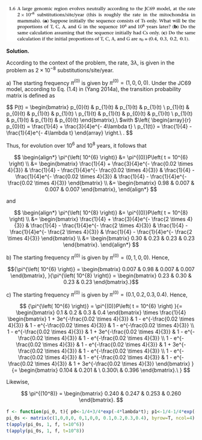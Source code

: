 <p>
  <img src=img/1.6-P.png>
</p>

**Solution.**

According to the context of the problem, the rate, $3\lambda$, is given
in the problem as $2 \times 10^{- 8}$ substitutions/site/year.

a\) The starting frequency $\pi^{(0)}$ is given by
$\pi^{(0)} = (1,0,0,0)$. Under the JC69 model, according to Eq. (1.4) in
(Yang 2014a), the transition probability matrix is defined as

$$
P(t) = \begin{bmatrix}
p_{0}(t) & p_{1}(t) & p_{1}(t) & p_{1}(t) \\
p_{1}(t) & p_{0}(t) & p_{1}(t) & p_{1}(t) \\
p_{1}(t) & p_{1}(t) & p_{0}(t) & p_{1}(t) \\
p_{1}(t) & p_{1}(t) & p_{1}(t) & p_{0}(t)
\end{bmatrix},\ $with $\left\{ \begin{array}{r}
p_{0}(t) = \frac{1}{4} + \frac{3}{4}e^{- 4\lambda t} \\
p_{1(t)} = \frac{1}{4} - \frac{1}{4}e^{- 4\lambda t}
\end{array} \right.\ .
$$

Thus, for evolution over $10^{6}$ and $10^{8}$ years, it follows that

$$
\begin{align*}
\pi^{\left( 10^{6} \right)} &= \pi^{(0)}P\left( t = 10^{6} \right) \\
&= \begin{bmatrix}
\frac{1}{4} + \frac{3}{4}e^{- \frac{0.02 \times 4}{3}} & \frac{1}{4} - \frac{1}{4}e^{- \frac{0.02 \times 4}{3}} & \frac{1}{4} - \frac{1}{4}e^{- \frac{0.02 \times 4}{3}} & \frac{1}{4} - \frac{1}{4}e^{- \frac{0.02 \times 4}{3}}
\end{bmatrix} \\
&= \begin{bmatrix}
0.98 & 0.007 & 0.007 & 0.007
\end{bmatrix},
\end{align*}
$$

and

$$
\begin{align*}
\pi^{\left( 10^{8} \right)} &= \pi^{(0)}P\left( t = 10^{8} \right) \\
&= \begin{bmatrix}
\frac{1}{4} + \frac{3}{4}e^{- \frac{2 \times 4}{3}} & \frac{1}{4} - \frac{1}{4}e^{- \frac{2 \times 4}{3}} & \frac{1}{4} - \frac{1}{4}e^{- \frac{2 \times 4}{3}} & \frac{1}{4} - \frac{1}{4}e^{- \frac{2 \times 4}{3}}
\end{bmatrix} \\
&= \begin{bmatrix}
0.30 & 0.23 & 0.23 & 0.23
\end{bmatrix}.
\end{align*}
$$

b\) The starting frequency $\pi^{(0)}$ is given by
$\pi^{(0)} = (0,1,0,0)$. Hence,

$${\pi^{\left( 10^{6} \right)} = \begin{bmatrix}
0.007 & 0.98 & 0.007 & 0.007
\end{bmatrix},
}{\pi^{\left( 10^{8} \right)} = \begin{bmatrix}
0.23 & 0.30 & 0.23 & 0.23
\end{bmatrix}.}$$

c\) The starting frequency $\pi^{(0)}$ is given by
$\pi^{(0)} = (0.1,0.2,0.3,0.4)$. Hence,

$$
{\pi^{\left( 10^{6} \right)} = \pi^{(0)}P\left( t = 10^{6} \right)
}{= \begin{bmatrix}
0.1 & 0.2 & 0.3 & 0.4
\end{bmatrix} \times 
\frac{1}{4} \begin{bmatrix}
1 + 3e^{-\frac{0.02 \times 4}{3}} & 1 - e^{-\frac{0.02 \times 4}{3}} & 1 - e^{-\frac{0.02 \times 4}{3}} & 1 - e^{-\frac{0.02 \times 4}{3}} \\
1 - e^{-\frac{0.02 \times 4}{3}} & 1 + 3e^{-\frac{0.02 \times 4}{3}} & 1 - e^{-\frac{0.02 \times 4}{3}} & 1 - e^{-\frac{0.02 \times 4}{3}} \\
1 - e^{-\frac{0.02 \times 4}{3}} & 1 - e^{-\frac{0.02 \times 4}{3}} & 1 + 3e^{-\frac{0.02 \times 4}{3}} & 1 - e^{-\frac{0.02 \times 4}{3}} \\
1 - e^{-\frac{0.02 \times 4}{3}} & 1 - e^{-\frac{0.02 \times 4}{3}} & 1 - e^{-\frac{0.02 \times 4}{3}} & 1 + 3e^{-\frac{0.02 \times 4}{3}}
\end{bmatrix}
}{= \begin{bmatrix}
0.104 & 0.201 & \ 0.300\  & 0.396
\end{bmatrix}.\ }
$$

Likewise, 

$$
\pi^{(10^8)} = \begin{bmatrix}
0.240 & 0.247 & 0.253 & 0.260
\end{bmatrix}.
$$


```R
f <- function(pi_0, t){ p0<-1/4+3/4*exp(-4*lambda*t); p1<-1/4-1/4*exp(-4*lambda*t);  P_t <- matrix(c(p0,p1,p1,p1, p1,p0,p1,p1, p1,p1,p0,p1, p1,p1,p1,p0), ncol=4, byrow=T); pi_0 %*% P_t }
pi_0s <- matrix(c(1,0,0,0, 0,1,0,0, 0.1,0.2,0.3,0.4), byrow=T, ncol=4)
t(apply(pi_0s, 1, f, t=10^6))
t(apply(pi_0s, 1, f, t=10^8))
```
